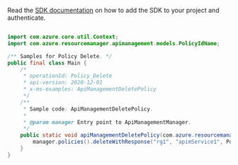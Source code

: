 Read the [SDK documentation](https://github.com/Azure/azure-sdk-for-java/blob/azure-resourcemanager-apimanagement_1.0.0-beta.2/sdk/apimanagement/azure-resourcemanager-apimanagement/README.md) on how to add the SDK to your project and authenticate.

```java

import com.azure.core.util.Context;
import com.azure.resourcemanager.apimanagement.models.PolicyIdName;

/** Samples for Policy Delete. */
public final class Main {
    /*
     * operationId: Policy_Delete
     * api-version: 2020-12-01
     * x-ms-examples: ApiManagementDeletePolicy
     */
    /**
     * Sample code: ApiManagementDeletePolicy.
     *
     * @param manager Entry point to ApiManagementManager.
     */
    public static void apiManagementDeletePolicy(com.azure.resourcemanager.apimanagement.ApiManagementManager manager) {
        manager.policies().deleteWithResponse("rg1", "apimService1", PolicyIdName.POLICY, "*", Context.NONE);
    }
}
```
